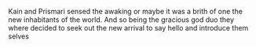 Kain and Prismari sensed the awaking or maybe it was a brith of one the new inhabitants of the world. And so being the gracious god duo they where decided to seek out the new arrival to say hello and introduce them selves